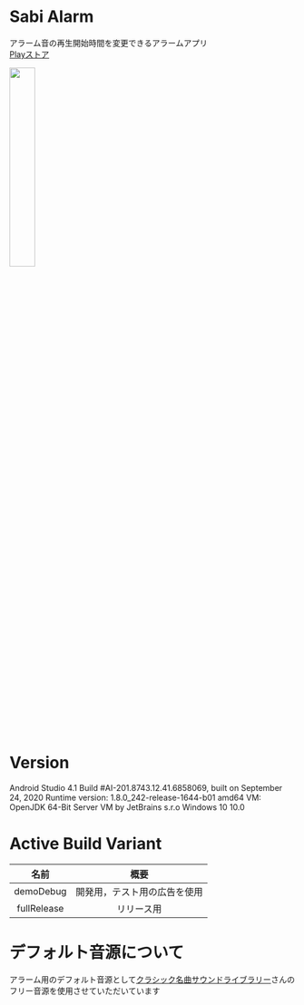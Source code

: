 # Sabi Alarm
アラーム音の再生開始時間を変更できるアラームアプリ  
[Playストア](https://play.google.com/store/apps/details?id=net.banatech.app.android.sabi_alarm)  

<img src="https://user-images.githubusercontent.com/43720583/93774393-32eff980-fc5c-11ea-920c-9539c773586e.gif" width="30%">

# Version
Android Studio 4.1
Build #AI-201.8743.12.41.6858069, built on September 24, 2020
Runtime version: 1.8.0_242-release-1644-b01 amd64
VM: OpenJDK 64-Bit Server VM by JetBrains s.r.o
Windows 10 10.0

# Active Build Variant

| 名前 | 概要 |
| :---: | :---: |
| demoDebug | 開発用，テスト用の広告を使用 |
| fullRelease | リリース用 |

# デフォルト音源について
アラーム用のデフォルト音源として[クラシック名曲サウンドライブラリー](https://classical-sound.seesaa.net/)さんのフリー音源を使用させていただいています
